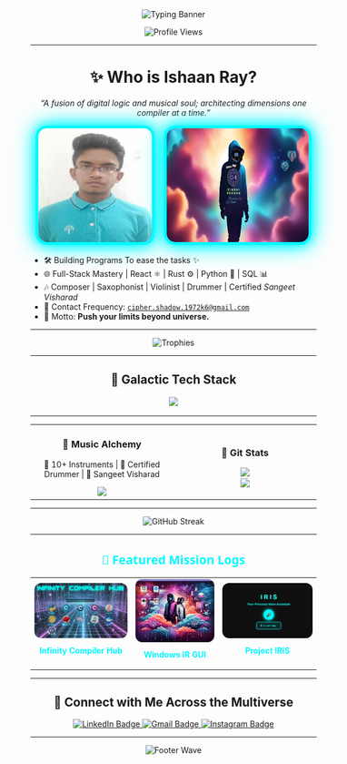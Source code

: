 <!-- 👽 Futuristic Welcome Banner -->
<div align="center">
  <img src="https://readme-typing-svg.demolab.com?font=Orbitron&size=28&duration=4000&pause=1000&color=00F9FF&center=true&vCenter=true&width=1000&lines=Hey+Traveler+%F0%9F%9A%80;This+is+Ishaan+Ray+%F0%9F%9B%B8;'Cipher+Shadow';Full-Stack+Architect+%7C+Compiler+Alchemist+%F0%9F%A7%AA;Coding+the+Future+Today+%E2%9A%A1" alt="Typing Banner" />
</div>

<p align="center">
  <img src="https://komarev.com/ghpvc/?username=cipher-shadow-ir&label=Scans+Detected&color=00F9FF&style=flat-square" alt="Profile Views" />
</p>

---

<!-- 🧬 Cosmic Identity -->
<h1 align="center">✨ Who is Ishaan Ray?</h1>
<p align="center"><i>“A fusion of digital logic and musical soul; architecting dimensions one compiler at a time.”</i></p>

<!-- 🚀 Personal Branding -->
<p align="center">
  <img src="assets/Profile IR.jpeg" width="200" height="200"
       style="border-radius: 20px; border: 5px solid #00F9FF; box-shadow: 0 0 20px #00F9FF, 0 0 40px #00F9FF;"
       alt="Ishaan Ray" />
  &nbsp;&nbsp;
  <img src="assets/CS-IR Banner.jpg" width="250" height="200"
       style="border-radius: 20px; border: 5px solid #00F9FF; box-shadow: 0 0 20px #00F9FF, 0 0 40px #00F9FF;"
       alt="IR Logo" />
</p>


- 🛠️ Building Programs To ease the tasks ✨  
- 🌐 Full-Stack Mastery | React ⚛️ | Rust ⚙️ | Python 🐍 | SQL 📊  
- 🎶 Composer | Saxophonist | Violinist | Drummer | Certified <i>Sangeet Visharad</i>
- 📡 Contact Frequency: <code>cipher.shadow.1972k6@gmail.com</code>  
- 🌟 Motto: <strong>Push your limits beyond universe.</strong>

---

<!-- 🛸 GitHub Trophy Wall -->
<p align="center">
  <img src="https://github-profile-trophy.vercel.app/?username=cipher-shadow-ir&theme=matrix&no-bg=true&margin-w=15&margin-h=15" alt="Trophies" />
</p>

---

<!-- ⚙️ Tech Arsenal -->
<h2 align="center">🧰 Galactic Tech Stack</h2>
<p align="center">
  <img src="https://skillicons.dev/icons?i=python,react,cpp,java,html,css,js,nodejs,rust,mongodb,postgres,git,github,linux,docker,aws&theme=dark" />
</p>

---

<!-- 🎵 Music Meets Machine -->
<table align="center">
  <tr>
    <td align="center" width="50%">
      <h3>🎼 Music Alchemy</h3>
      <p>🎹 10+ Instruments | 🥁 Certified Drummer | 🎻 Sangeet Visharad</p>
      <img src="https://github.com/Cipher-Shadow-IR/Cipher-Shadow-IR/assets/93732295/5c7e5a8a-9e0d-4bae-8e95-2c4c9e6e1d1f" width="200" />
    </td>
    <td align="center" width="50%">
      <h3>🧠 Git Stats</h3>
      <img src="https://github-readme-stats.vercel.app/api?username=cipher-shadow-ir&show_icons=true&theme=radical&hide_border=true" />
      <br />
      <img src="https://github-readme-stats.vercel.app/api/top-langs/?username=cipher-shadow-ir&layout=compact&theme=radical&hide_border=true" />
    </td>
  </tr>
</table>

---

<!-- 🔥 Git Streaks -->
<p align="center">
  <img src="https://streak-stats.demolab.com?user=cipher-shadow-ir&theme=radical&hide_border=true&ring=00F9FF&fire=00F9FF" alt="GitHub Streak" />
</p>

---

<!-- 🌌 Galactic Projects -->
<h2 align="center" style="font-family: 'Segoe UI', Tahoma, Geneva, Verdana, sans-serif; color: #00F9FF;">
  🚀 Featured Mission Logs
</h2>

<div align="center">
  <table>
    <tr>
      <td align="center">
        <a href="https://infinitycompilerhub.netlify.app/" target="_blank">
          <img src="https://github.com/Cipher-Shadow-IR/infinite-compiler-hub/blob/c0b6b0f4a9d4f8f2a6a1dd18700d582937cd091c/assets/backgrounds/ICH%20SS.jpg?raw=true"
               alt="ICH Preview" width="220" style="border-radius: 12px;" />
        </a>
        <p style="margin-top: 10px; font-weight: bold; color: #00F9FF;">Infinity Compiler Hub</p>
      </td>
      <td align="center">
        <a href="https://github.com/Cipher-Shadow-IR/Windows-IR-GUI" target="_blank">
          <img src="https://github.com/Cipher-Shadow-IR/Windows-IR-GUI/blob/8a05a7516c10a5b9e376f7a3570c675089dce6ac/IMAGES/Window%20GUI%20SS.png?raw=true"
               alt="IR Window GUI Preview" width="180" style="border-radius: 12px;" />
        </a>
        <p style="margin-top: 10px; font-weight: bold; color: #00F9FF;">Windows IR GUI</p>
      </td>
      <td align="center">
        <a href="https://github.com/Cipher-Shadow-IR/Project---IRIS" target="_blank">
          <img src="https://github.com/Cipher-Shadow-IR/Project---IRIS/blob/c3f55240ec128de7fb90586b34493cfa9663f349/assets/IRIS%20SS.jpg?raw=true"
               alt="IRIS Preview" width="220" style="border-radius: 12px;" />
        </a>
        <p style="margin-top: 10px; font-weight: bold; color: #00F9FF;">Project IRIS</p>
      </td>
    </tr>
  </table>
</div>



---

<!-- 🔗 Contact Transmission -->
<h2 align="center">📡 Connect with Me Across the Multiverse</h2>
<p align="center">
  <a href="https://www.linkedin.com/in/ishaan-ray-cs/">
    <img src="https://img.shields.io/badge/LinkedIn-0A66C2?style=for-the-badge&logo=linkedin&logoColor=blue&color=038891&Font=Cambria" alt="LinkedIn Badge" />
  </a>
  <a href="mailto:ishaanray.cs.19@gmail.com">
    <img src="https://img.shields.io/badge/Gmail-EA4335?style=for-the-badge&logo=gmail&logoColor=03910e&color=06d09e&Font=Cambria" alt="Gmail Badge" />
  </a>
  <a href="https://instagram.com/i.r.1972k6">
    <img src="https://img.shields.io/badge/Instagram-E4405F?style=for-the-badge&Font=Cambria&logo=instagram&logoColor=ff4903&color=pink" alt="Instagram Badge" />
  </a>
</p>

---

<!-- 🌠 Cosmic Footer -->
<div align="center">
  <img src="https://capsule-render.vercel.app/api?type=waving&height=100&color=gradient&customColorList=0,2,4,5&section=footer&text=Keep%20Pushing%20Beyond%20Stars%20%F0%9F%92%AB&fontSize=24&animation=fadeIn" alt="Footer Wave" />
</div>
